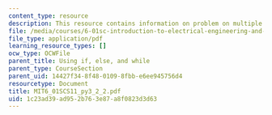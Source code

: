 ```yaml
---
content_type: resource
description: This resource contains information on problem on multiple times, again.
file: /media/courses/6-01sc-introduction-to-electrical-engineering-and-computer-science-i-spring-2011/1c23ad39ad952b763e87a8f0823d3d63_MIT6_01SCS11_py3_2_2.pdf
file_type: application/pdf
learning_resource_types: []
ocw_type: OCWFile
parent_title: Using if, else, and while
parent_type: CourseSection
parent_uid: 14427f34-8f48-0109-8fbb-e6ee945756d4
resourcetype: Document
title: MIT6_01SCS11_py3_2_2.pdf
uid: 1c23ad39-ad95-2b76-3e87-a8f0823d3d63
---
```

